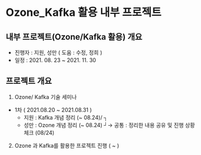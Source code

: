 # Ozone_Kafka 활용 내부 프로젝트
## 내부 프로젝트(Ozone/Kafka 활용) 개요
 - 진행자 : 지원, 성만 ( 도움 : 수정, 정희 )
 - 일정 : 2021. 08. 23 ~ 2021. 11. 30
 
## **프로젝트 개요**
1. Ozone/ Kafka 기술 세미나
 - 1차 ( 2021.08.20 ~ 2021.08.31 )
   - 지원 : Kafka 개념 정리 (~ 08.24)/ ┐  
   - 성만 : Ozone 개념 정리 (~ 08.24) ┘→ 공통 : 정리한 내용 공유 및 진행 상황 체크 (08/24)

2. Ozone 과 Kafka를 활용한 프로젝트 진행 ( ~ )

